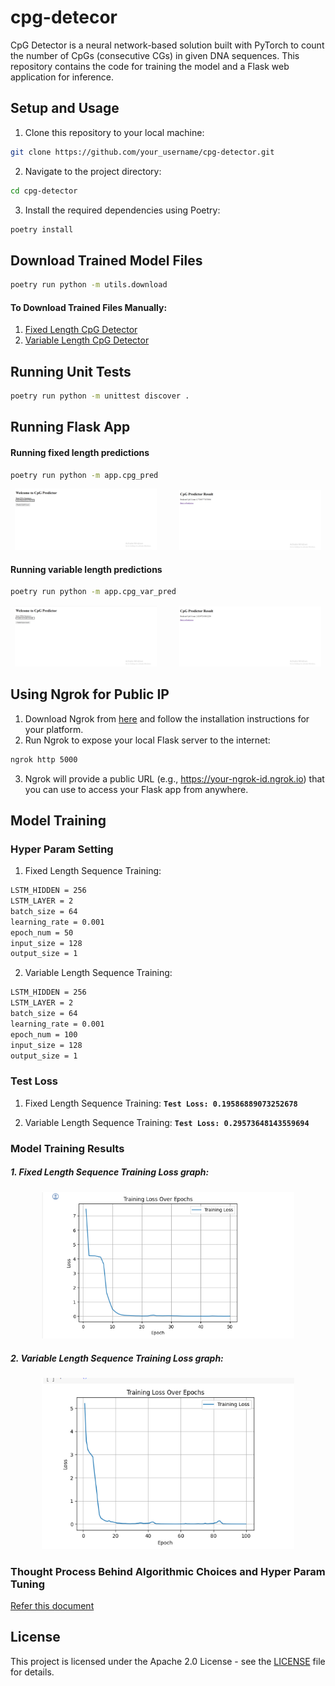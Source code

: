# cpg-detecor

CpG Detector is a neural network-based solution built with PyTorch to count the number of CpGs (consecutive CGs) in given DNA sequences. This repository contains the code for training the model and a Flask web application for inference.

## Setup and Usage
1. Clone this repository to your local machine:
```bash
git clone https://github.com/your_username/cpg-detector.git
```
2. Navigate to the project directory:
```bash
cd cpg-detector
```
3. Install the required dependencies using Poetry:
```bash
poetry install
```
## Download Trained Model Files
```bash
poetry run python -m utils.download
```

#### To Download Trained Files Manually:
1. [Fixed Length CpG Detector](https://github.com/realvenky/cpg-detecor/releases/tag/0.1.0/model.pth)
2. [Variable Length CpG Detector](https://github.com/realvenky/cpg-detecor/releases/tag/0.1.0/model_var_len.pth)

## Running Unit Tests
```bash
poetry run python -m unittest discover .
```

## Running Flask App

#### Running fixed length predictions
```bash
poetry run python -m app.cpg_pred
```

<p align="center">
  <img alt="Input" src="./results/fixed_input.png" width="45%">
&nbsp; &nbsp; &nbsp; &nbsp;
  <img alt="Output" src="./results/fixed_output.png" width="45%">
</p>

#### Running variable length predictions
```bash
poetry run python -m app.cpg_var_pred
```

<p align="center">
  <img alt="Input" src="./results/var_input.png" width="45%">
&nbsp; &nbsp; &nbsp; &nbsp;
  <img alt="Output" src="./results/var_output.png" width="45%">
</p>

## Using Ngrok for Public IP
1. Download Ngrok from [here](https://ngrok.com/download) and follow the installation instructions for your platform.
2. Run Ngrok to expose your local Flask server to the internet:
```bash
ngrok http 5000
```
3. Ngrok will provide a public URL (e.g., https://your-ngrok-id.ngrok.io) that you can use to access your Flask app from anywhere.

## Model Training
### Hyper Param Setting
1. Fixed Length Sequence Training:
```bash
LSTM_HIDDEN = 256
LSTM_LAYER = 2
batch_size = 64
learning_rate = 0.001
epoch_num = 50
input_size = 128
output_size = 1
```

2. Variable Length Sequence Training:
```bash
LSTM_HIDDEN = 256
LSTM_LAYER = 2
batch_size = 64
learning_rate = 0.001
epoch_num = 100
input_size = 128
output_size = 1
```

### Test Loss
1. Fixed Length Sequence Training:
 **`Test Loss: 0.19586889073252678`**
   
3. Variable Length Sequence Training:
   **`Test Loss: 0.29573648143559694`**

### Model Training Results
##### 1. Fixed Length Sequence Training Loss graph:

  <p align="center">
  <img alt="Input" src="./results/fixed_seq_loss.png" width="80%">
  </p>

##### 2. Variable Length Sequence Training Loss graph:

  <p align="center">
  <img alt="Input" src="./results/var_seq_loss.png" width="80%">
  </p>

### Thought Process Behind Algorithmic Choices and Hyper Param Tuning
  [Refer this document](doc/readme.pdf)
## License
This project is licensed under the Apache 2.0 License - see the [LICENSE](LICENSE) file for details.
